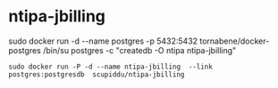 ntipa-jbilling
==============



   sudo docker run -d --name postgres  -p 5432:5432   tornabene/docker-postgres 
  /bin/su postgres -c "createdb -O ntipa ntipa-jbilling" 
 
    sudo docker run -P -d --name ntipa-jbilling  --link postgres:postgresdb  scupiddu/ntipa-jbilling 
    
    
    